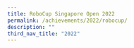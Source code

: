 ```yaml
---
title: RoboCup Singapore Open 2022
permalink: /achievements/2022/robocup/
description: ""
third_nav_title: "2022"
---
```

